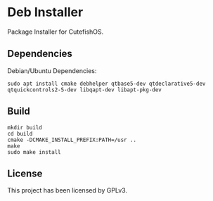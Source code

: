 # Deb Installer

Package Installer for CutefishOS.

## Dependencies

Debian/Ubuntu Dependencies:
```shell
sudo apt install cmake debhelper qtbase5-dev qtdeclarative5-dev qtquickcontrols2-5-dev libqapt-dev libapt-pkg-dev
```

## Build

```shell
mkdir build
cd build
cmake -DCMAKE_INSTALL_PREFIX:PATH=/usr ..
make
sudo make install
```

## License

This project has been licensed by GPLv3.
